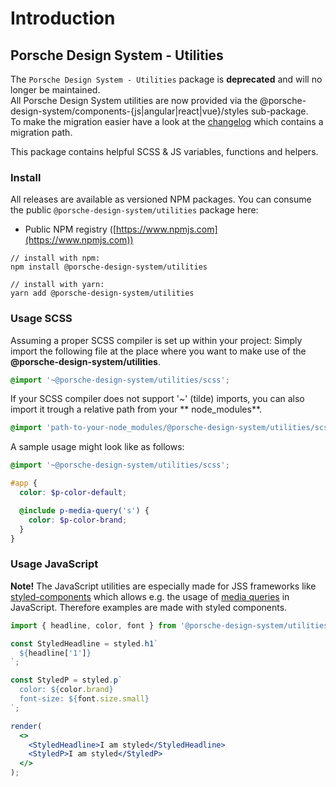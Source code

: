 # Introduction

<TableOfContents></TableOfContents>

## Porsche Design System - Utilities

<p-inline-notification heading="Important note" state="error" persistent="true">
  The <code>Porsche Design System - Utilities</code> package is <strong>deprecated</strong> and will no longer be maintained.<br>
  All Porsche Design System utilities are now provided via the @porsche-design-system/components-{js|angular|react|vue}/styles sub-package.<br>
  To make the migration easier have a look at the <a href="news/changelog/utilities">changelog</a> which contains a migration path.
</p-inline-notification>

This package contains helpful SCSS & JS variables, functions and helpers.

### Install

All releases are available as versioned NPM packages. You can consume the public `@porsche-design-system/utilities`
package here:

- Public NPM registry ([https://www.npmjs.com](https://www.npmjs.com))

```shell
// install with npm:
npm install @porsche-design-system/utilities

// install with yarn:
yarn add @porsche-design-system/utilities
```

### Usage SCSS

Assuming a proper SCSS compiler is set up within your project: Simply import the following file at the place where you
want to make use of the **@porsche-design-system/utilities**.

```scss
@import '~@porsche-design-system/utilities/scss';
```

If your SCSS compiler does not support '~' (tilde) imports, you can also import it trough a relative path from your **
node_modules**.

```scss
@import 'path-to-your-node_modules/@porsche-design-system/utilities/scss';
```

A sample usage might look like as follows:

```scss
@import '~@porsche-design-system/utilities/scss';

#app {
  color: $p-color-default;

  @include p-media-query('s') {
    color: $p-color-brand;
  }
}
```

### Usage JavaScript

**Note!** The JavaScript utilities are especially made for JSS frameworks like
[styled-components](https://styled-components.com) which allows e.g. the usage of
[media queries](https://developer.mozilla.org/en-US/docs/Web/CSS/Media_Queries/Using_media_queries) in JavaScript.
Therefore examples are made with styled components.

```jsx
import { headline, color, font } from '@porsche-design-system/utilities';

const StyledHeadline = styled.h1`
  ${headline['1']}
`;

const StyledP = styled.p`
  color: ${color.brand}
  font-size: ${font.size.small} 
`;

render(
  <>
    <StyledHeadline>I am styled</StyledHeadline>
    <StyledP>I am styled</StyledP>
  </>
);
```
